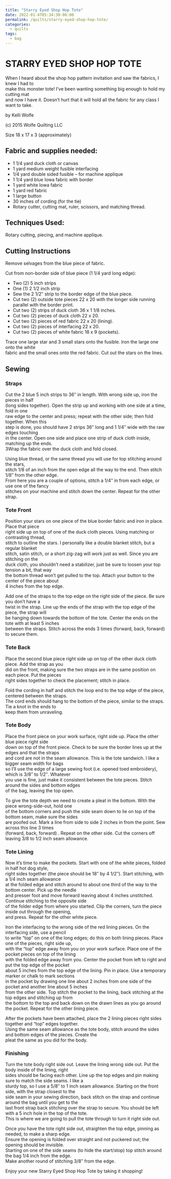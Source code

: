 ```yaml
---
title: "Starry Eyed Shop Hop Tote"
date: 2022-01-4T05:34:30-06:00
permalink: /quilts/starry-eyed-shop-hop-tote/
categories:
  - quilts
tags:
  - bag
---
```

# STARRY EYED SHOP HOP TOTE
When I heard about the shop hop pattern invitation and saw the fabrics, I knew I had to  
make this monster tote! I’ve been wanting something big enough to hold my cutting mat  
and now I have it. Doesn’t hurt that it will hold all the fabric for any class I want to take.

by Kelli Wolfe

(c) 2015 Wolfe Quilting LLC

Size 18 x 17 x 3 (approximately)

## Fabric and supplies needed:

- 1 1/4 yard duck cloth or canvas
- 1 yard medium weight fusible interfacing
- 1/4 yard double sided fusible – for machine applique
- 1 1/4 yard blue Iowa fabric with border
- 1 yard white Iowa fabric
- 1 yard red fabric
- 1 large button
- 30 inches of cording (for the tie)
- Rotary cutter, cutting mat, ruler, scissors, and matching thread.

## Techniques Used:

Rotary cutting, piecing, and machine applique.

## Cutting Instructions

Remove selvages from the blue piece of fabric.

Cut from non-border side of blue piece (1 1/4 yard long edge):

- Two (2) 5 inch strips
- One (1) 2 1/2 inch strip
- Sew the 2 1/2″ strip to the border edge of the blue piece.
- Cut two (2) outside tote pieces 22 x 20 with the longer side running parallel with the border print.
- Cut two (2) strips of duck cloth 36 x 1 1/8 inches.
- Cut two (2) pieces of duck cloth 22 x 20.
- Cut two (2) pieces of red fabric 22 x 20 (lining).
- Cut two (2) pieces of interfacing 22 x 20.
- Cut two (2) pieces of white fabric 18 x 9 (pockets).

Trace one large star and 3 small stars onto the fusible. Iron the large one onto the white  
fabric and the small ones onto the red fabric. Cut out the stars on the lines.

## Sewing

### Straps

Cut the 2 blue 5 inch strips to 36″ in length. With wrong side up, iron the pieces in half  
(long sides together). Open the strip up and working with one side at a time, fold in one  
raw edge to the center and press; repeat with the other side; then fold together. When this  
step is done, you should have 2 strips 36″ long and 1 1/4″ wide with the raw edges touching  
in the center. Open one side and place one strip of duck cloth inside, matching up the ends.  
3Wrap the fabric over the duck cloth and fold closed.

Using blue thread, or the same thread you will use for top stitching around the stars,  
stitch 1/8 of an inch from the open edge all the way to the end. Then stitch 1/8″ from the other edge.  
From here you are a couple of options, stitch a 1/4″ in from each edge, or use one of the fancy  
stitches on your machine and stitch down the center. Repeat for the other strap.

### Tote Front

Position your stars on one piece of the blue border fabric and iron in place. Place that piece  
right side up on top of one of the duck cloth pieces. Using matching or contrasting thread,  
stitch to outline the stars. I personally like a double blanket stitch, but a regular blanket  
stitch, satin stitch, or a short zig-zag will work just as well. Since you are stitching on the  
duck cloth, you shouldn’t need a stabilizer, just be sure to loosen your top tension a bit, that way  
the bottom thread won’t get pulled to the top. Attach your button to the center of the piece about  
4 inches from the top edge.

Add one of the straps to the top edge on the right side of the piece. Be sure you don’t have a  
twist in the strap. Line up the ends of the strap with the top edge of the piece, the strap will  
be hanging down towards the bottom of the tote. Center the ends on the tote with at least 5 inches  
between the straps. Stitch across the ends 3 times (forward, back, forward) to secure them.

### Tote Back

Place the second blue piece right side up on top of the other duck cloth piece. Add the strap as you  
did on the front, making sure the two straps are in the same position on each piece. Put the pieces  
right sides together to check the placement; stitch in place.

Fold the cording in half and stitch the loop end to the top edge of the piece, centered between the straps.  
The cord ends should hang to the bottom of the piece, similar to the straps. Tie a knot in the ends to  
keep them from unraveling.

### Tote Body

Place the front piece on your work surface, right side up. Place the other blue piece right side  
down on top of the front piece. Check to be sure the border lines up at the edges and that the straps  
and cord are not in the seam allowance. This is the tote sandwich. I like a bigger seam width for bags  
so I’ll use the edge of a large sewing foot (i.e. opened toed embroidery), which is 3/8″ to 1/2″. Whatever  
you use is fine, just make it consistent between the tote pieces. Stitch around the sides and bottom edges  
of the bag, leaving the top open.

To give the tote depth we need to create a pleat in the bottom. With the piece wrong-side-out, hold one  
of the bottom corners and push the side seam down to lie on top of the bottom seam, make sure the sides  
are poofed out. Mark a line from side to side 2 inches in from the point. Sew across this line 3 times  
(forward, back, forward) . Repeat on the other side. Cut the corners off leaving 3/8 to 1/2 inch seam allowance.

### Tote Lining

Now it’s time to make the pockets. Start with one of the white pieces, folded in half hot dog style,  
right sides together (the piece should be 18″ by 4 1/2″). Start stitching, with a 1/4 inch seam allowance  
at the folded edge and stitch around to about one third of the way to the bottom center. Pick up the needle  
and presser foot and move forward leaving about 4 inches unstitched. Continue stitching to the opposite side  
of the folder edge from where you started. Clip the corners, turn the piece inside out through the opening,  
and press. Repeat for the other white piece.

Iron the interfacing to the wrong side of the red lining pieces. On the interfacing side, use a pencil  
to write “top” on one of the long edges; do this on both lining pieces. Place one of the pieces, right side up,  
with the “top” edge away from you on your work surface. Place one of the pocket pieces on top of the lining  
with the folded edge away from you. Center the pocket from left to right and put the top edge of the pocket  
about 5 inches from the top edge of the lining. Pin in place. Use a temporary marker or chalk to mark sections  
in the pocket by drawing one line about 2 inches from one side of the pocket and another line about 5 inches  
from the other side. Top stitch the pocket to the lining, back stitching at the top edges and stitching up from  
the bottom to the top and back down on the drawn lines as you go around the pocket. Repeat for the other lining piece.

After the pockets have been attached, place the 2 lining pieces right sides together and “top” edges together.  
Using the same seam allowance as the tote body, stitch around the sides and bottom edges of the pieces. Create the  
pleat the same as you did for the body.

### Finishing

Turn the tote body right side out. Leave the lining wrong side out. Put the body inside of the lining, right  
sides should be facing each other. Line up the top edges and pin making sure to match the side seams. I like a  
sturdy top, so I use a 5/8″ to 1 inch seam allowance. Starting on the front side, with the strap closest to the  
side seam in your sewing direction, back stitch on the strap and continue around the bag until you get to the  
last front strap back stitching over the strap to secure. You should be left with a 5 inch hole in the top of the tote.  
This is where we are going to pull the tote through to turn it right side out.

Once you have the tote right side out, straighten the top edge, pinning as needed, to make a sharp edge.  
Ensure the opening is folded over straight and not puckered out; the opening should be invisible.  
Starting on one of the side seams (to hide the start/stop) top stitch around the bag 1/4 inch from the edge.  
Make another round of stitching 3/8″ from the edge.

Enjoy your new Starry Eyed Shop Hop Tote by taking it shopping!
